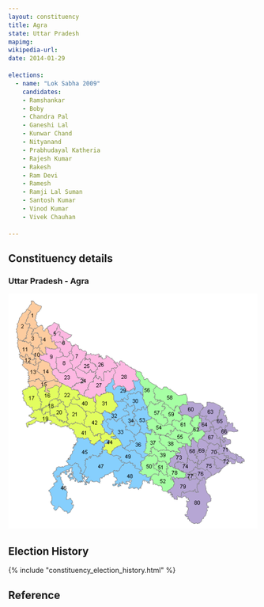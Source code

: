 ```yaml
---
layout: constituency
title: Agra
state: Uttar Pradesh
mapimg: 
wikipedia-url: 
date: 2014-01-29

elections: 
  - name: "Lok Sabha 2009"
    candidates: 
    - Ramshankar 
    - Boby 
    - Chandra Pal 
    - Ganeshi Lal 
    - Kunwar Chand 
    - Nityanand 
    - Prabhudayal Katheria 
    - Rajesh Kumar 
    - Rakesh 
    - Ram Devi 
    - Ramesh 
    - Ramji Lal Suman 
    - Santosh Kumar 
    - Vinod Kumar 
    - Vivek Chauhan 

---
```

## Constituency details
<h3>Uttar Pradesh - Agra </h3>
<img src=/assets/images/states/uttar-pradesh.png></img>

## Election History
{% include "constituency_election_history.html" %}

## Reference
